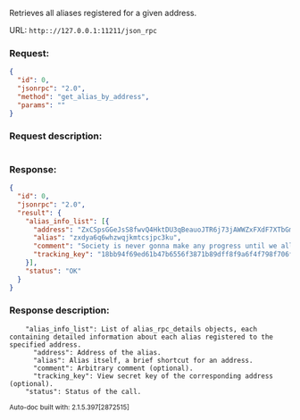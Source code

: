 Retrieves all aliases registered for a given address.

URL: ```http:://127.0.0.1:11211/json_rpc```
### Request: 
```json
{
  "id": 0,
  "jsonrpc": "2.0",
  "method": "get_alias_by_address",
  "params": ""
}
```
### Request description: 
```

```
### Response: 
```json
{
  "id": 0,
  "jsonrpc": "2.0",
  "result": {
    "alias_info_list": [{
      "address": "ZxCSpsGGeJsS8fwvQ4HktDU3qBeauoJTR6j73jAWWZxFXdF7XTbGm4YfS2kXJmAP4Rf5BVsSQ9iZ45XANXEYsrLN2L2W77dH7",
      "alias": "zxdya6q6whzwqjkmtcsjpc3ku",
      "comment": "Society is never gonna make any progress until we all learn to pretend to like each other.",
      "tracking_key": "18bb94f69ed61b47b6556f3871b89dff8f9a6f4f798f706fd199b05ccf8ef20c"
    }],
    "status": "OK"
  }
}
```
### Response description: 
```
    "alias_info_list": List of alias_rpc_details objects, each containing detailed information about each alias registered to the specified address.
      "address": Address of the alias.
      "alias": Alias itself, a brief shortcut for an address.
      "comment": Arbitrary comment (optional).
      "tracking_key": View secret key of the corresponding address (optional).
    "status": Status of the call.

```
<sub>Auto-doc built with: 2.1.5.397[2872515]</sub>
